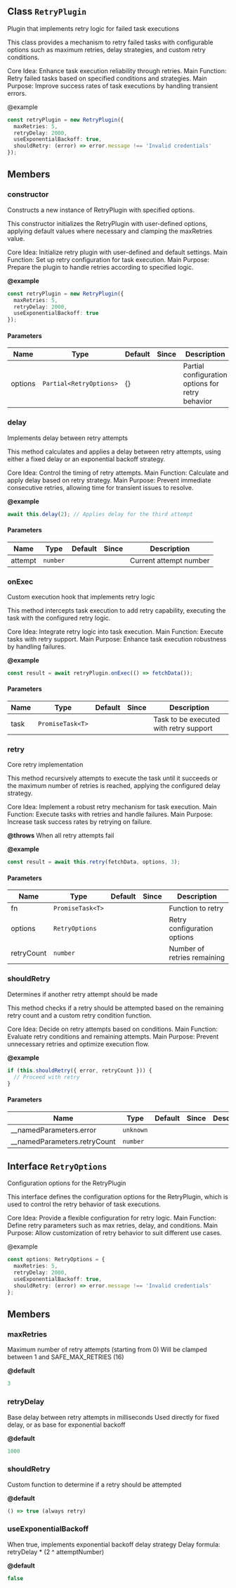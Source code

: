 ## Class `RetryPlugin`
Plugin that implements retry logic for failed task executions

This class provides a mechanism to retry failed tasks with configurable
options such as maximum retries, delay strategies, and custom retry conditions.

Core Idea: Enhance task execution reliability through retries.
Main Function: Retry failed tasks based on specified conditions and strategies.
Main Purpose: Improve success rates of task executions by handling transient errors.

@example
```typescript
const retryPlugin = new RetryPlugin({
  maxRetries: 5,
  retryDelay: 2000,
  useExponentialBackoff: true,
  shouldRetry: (error) => error.message !== 'Invalid credentials'
});
```

## Members

### constructor
Constructs a new instance of RetryPlugin with specified options.

This constructor initializes the RetryPlugin with user-defined options,
applying default values where necessary and clamping the maxRetries value.

Core Idea: Initialize retry plugin with user-defined and default settings.
Main Function: Set up retry configuration for task execution.
Main Purpose: Prepare the plugin to handle retries according to specified logic.

**@example**
```typescript
const retryPlugin = new RetryPlugin({
  maxRetries: 5,
  retryDelay: 2000,
  useExponentialBackoff: true
});
```


#### Parameters
| Name | Type | Default | Since | Description |
|------|------|---------|-------|------------|
|  options  | `Partial<RetryOptions>` | {} |  | Partial configuration options for retry behavior  |


### delay
Implements delay between retry attempts

This method calculates and applies a delay between retry attempts,
using either a fixed delay or an exponential backoff strategy.

Core Idea: Control the timing of retry attempts.
Main Function: Calculate and apply delay based on retry strategy.
Main Purpose: Prevent immediate consecutive retries, allowing time for transient issues to resolve.

**@example**
```typescript
await this.delay(2); // Applies delay for the third attempt
```


#### Parameters
| Name | Type | Default | Since | Description |
|------|------|---------|-------|------------|
|  attempt  | `number` |  |  | Current attempt number  |


### onExec
Custom execution hook that implements retry logic

This method intercepts task execution to add retry capability,
executing the task with the configured retry logic.

Core Idea: Integrate retry logic into task execution.
Main Function: Execute tasks with retry support.
Main Purpose: Enhance task execution robustness by handling failures.

**@example**
```typescript
const result = await retryPlugin.onExec(() => fetchData());
```


#### Parameters
| Name | Type | Default | Since | Description |
|------|------|---------|-------|------------|
|  task  | `PromiseTask<T>` |  |  | Task to be executed with retry support  |


### retry
Core retry implementation

This method recursively attempts to execute the task until it succeeds
or the maximum number of retries is reached, applying the configured delay strategy.

Core Idea: Implement a robust retry mechanism for task execution.
Main Function: Execute tasks with retries and handle failures.
Main Purpose: Increase task success rates by retrying on failure.

**@throws**
When all retry attempts fail

**@example**
```typescript
const result = await this.retry(fetchData, options, 3);
```


#### Parameters
| Name | Type | Default | Since | Description |
|------|------|---------|-------|------------|
|  fn  | `PromiseTask<T>` |  |  | Function to retry  |
|  options  | `RetryOptions` |  |  | Retry configuration options  |
|  retryCount  | `number` |  |  | Number of retries remaining  |


### shouldRetry
Determines if another retry attempt should be made

This method checks if a retry should be attempted based on the
remaining retry count and a custom retry condition function.

Core Idea: Decide on retry attempts based on conditions.
Main Function: Evaluate retry conditions and remaining attempts.
Main Purpose: Prevent unnecessary retries and optimize execution flow.

**@example**
```typescript
if (this.shouldRetry({ error, retryCount })) {
  // Proceed with retry
}
```


#### Parameters
| Name | Type | Default | Since | Description |
|------|------|---------|-------|------------|
|  __namedParameters.error  | `unknown` |  |  |   |
|  __namedParameters.retryCount  | `number` |  |  |   |


## Interface `RetryOptions`
Configuration options for the RetryPlugin

This interface defines the configuration options for the RetryPlugin,
which is used to control the retry behavior of task executions.

Core Idea: Provide a flexible configuration for retry logic.
Main Function: Define retry parameters such as max retries, delay, and conditions.
Main Purpose: Allow customization of retry behavior to suit different use cases.

@example
```typescript
const options: RetryOptions = {
  maxRetries: 5,
  retryDelay: 2000,
  useExponentialBackoff: true,
  shouldRetry: (error) => error.message !== 'Invalid credentials'
};
```

## Members

### maxRetries
Maximum number of retry attempts (starting from 0)
Will be clamped between 1 and SAFE_MAX_RETRIES (16)

**@default**
```ts
3
```




### retryDelay
Base delay between retry attempts in milliseconds
Used directly for fixed delay, or as base for exponential backoff

**@default**
```ts
1000
```




### shouldRetry
Custom function to determine if a retry should be attempted

**@default**
```ts
() => true (always retry)
```




### useExponentialBackoff
When true, implements exponential backoff delay strategy
Delay formula: retryDelay * (2 ^ attemptNumber)

**@default**
```ts
false
```



